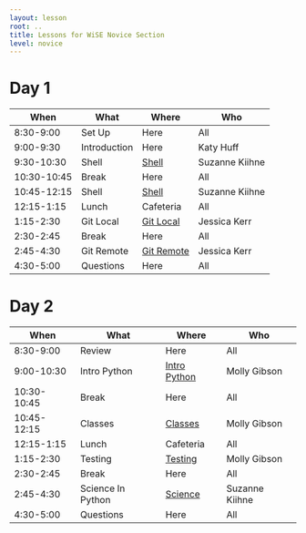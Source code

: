 ```yaml
---
layout: lesson
root: ..
title: Lessons for WiSE Novice Section
level: novice
---
```


<div class="toc" markdown="1">


# Day 1 
 
| **When**       | **What**         | **Where**          | **Who** | 
| ----------------------- | ------------------------ | -------------------------- | --------------- |
| 8:30-9:00      | Set Up           | Here               | All             |
| 9:00-9:30      | Introduction     | Here               | Katy Huff       |
| 9:30-10:30     | Shell            | [Shell](shell/tutorial.html) | Suzanne Kiihne |
| 10:30-10:45    | Break            | Here               | All             |
| 10:45-12:15    | Shell            | [Shell](shell/tutorial.html) | Suzanne Kiihne |
| 12:15-1:15     | Lunch            | Cafeteria          | All |
| 1:15-2:30      | Git Local        | [Git Local](git/local.html) | Jessica Kerr |
| 2:30-2:45      | Break            | Here               | All |
| 2:45-4:30      | Git Remote       | [Git Remote](git/remote.html) | Jessica Kerr |
| 4:30-5:00      | Questions        | Here                | All | 


# Day 2 

 
| **When**       | **What**            | **Where**          | **Who** | 
| -------------- | ------------------- | ------------------ | ------- |
| 8:30-9:00      | Review              |  Here     | All             |
| 9:00-10:30     | Intro Python        | [Intro Python](py-intro/tutorial.html)  | Molly Gibson |
| 10:30-10:45    | Break               | Here      | All             |
| 10:45-12:15    | Classes             | [Classes](py-classes/tutorial.html) | Molly Gibson |
| 12:15-1:15     | Lunch               | Cafeteria | All |
| 1:15-2:30      | Testing             | [Testing](py-testing/tutorial.html) | Molly Gibson |
| 2:30-2:45      | Break               | Here      | All |
| 2:45-4:30      | Science In Python   | [Science](py-scipy/tutorial.html) | Suzanne Kiihne |
| 4:30-5:00      | Questions           | Here      | All |

</div>
